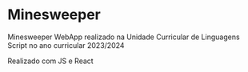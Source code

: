 # Minesweeper
Minesweeper WebApp realizado na Unidade Curricular de Linguagens Script no ano curricular 2023/2024

Realizado com JS e React
